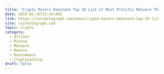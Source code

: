 ```yaml
---
title: "Crypto Miners Dominate Top 10 List of Most Prolific Malware Threats"
date: 2019-05-16T13:34:00Z
link: https://cointelegraph.com/news/crypto-miners-dominate-top-10-list-of-most-prolific-malware-threats?utm_medium=RSS&utm_source=hune
site: cointelegraph.com
topic: crypto
category:
  - Altcoin
  - Mining
  - Malware
  - Monero
  - Ransomware
  - Cryptojacking
draft: false
---
```

